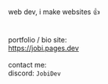 web dev, i make websites 👍
<br><br><br>
portfolio / bio site:
<br>
https://jobi.pages.dev
<br><br>
contact me:
<br>
discord: `JobiDev`

